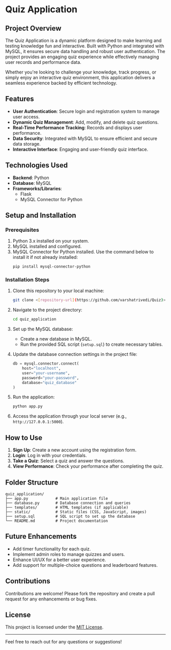 # Quiz Application

## Project Overview
The Quiz Application is a dynamic platform designed to make learning and testing knowledge fun and interactive. Built with Python and integrated with MySQL, it ensures secure data handling and robust user authentication. The project provides an engaging quiz experience while effectively managing user records and performance data.

Whether you're looking to challenge your knowledge, track progress, or simply enjoy an interactive quiz environment, this application delivers a seamless experience backed by efficient technology.


## Features
- **User Authentication**: Secure login and registration system to manage user access.
- **Dynamic Quiz Management**: Add, modify, and delete quiz questions.
- **Real-Time Performance Tracking**: Records and displays user performance.
- **Data Security**: Integrated with MySQL to ensure efficient and secure data storage.
- **Interactive Interface**: Engaging and user-friendly quiz interface.

## Technologies Used
- **Backend**: Python
- **Database**: MySQL
- **Frameworks/Libraries**:
  - Flask 
  - MySQL Connector for Python

## Setup and Installation
### Prerequisites
1. Python 3.x installed on your system.
2. MySQL installed and configured.
3. MySQL Connector for Python installed. Use the command below to install it if not already installed:
   ```bash
   pip install mysql-connector-python
   ```

### Installation Steps
1. Clone this repository to your local machine:
   ```bash
   git clone <[repository-url](https://github.com/varshatrivedi/Quiz)>
   ```

2. Navigate to the project directory:
   ```bash
   cd quiz_application
   ```

3. Set up the MySQL database:
   - Create a new database in MySQL.
   - Run the provided SQL script (`setup.sql`) to create necessary tables.

4. Update the database connection settings in the project file:
   ```python
   db = mysql.connector.connect(
       host="localhost",
       user="your-username",
       password="your-password",
       database="quiz_database"
   )
   ```

5. Run the application:
   ```bash
   python app.py
   ```

6. Access the application through your local server (e.g., `http://127.0.0.1:5000`).

## How to Use
1. **Sign Up**: Create a new account using the registration form.
2. **Login**: Log in with your credentials.
3. **Take a Quiz**: Select a quiz and answer the questions.
4. **View Performance**: Check your performance after completing the quiz.

## Folder Structure
```
quiz_application/
├── app.py            # Main application file
├── database.py       # Database connection and queries
├── templates/        # HTML templates (if applicable)
├── static/           # Static files (CSS, JavaScript, images)
├── setup.sql         # SQL script to set up the database
└── README.md         # Project documentation
```

## Future Enhancements
- Add timer functionality for each quiz.
- Implement admin roles to manage quizzes and users.
- Enhance UI/UX for a better user experience.
- Add support for multiple-choice questions and leaderboard features.

## Contributions
Contributions are welcome! Please fork the repository and create a pull request for any enhancements or bug fixes.

## License
This project is licensed under the [MIT License](LICENSE).

---
Feel free to reach out for any questions or suggestions!

